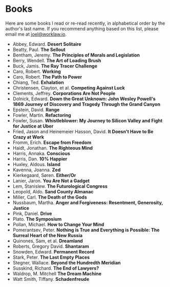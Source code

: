 # Books

Here are some books I read or re-read recently, in alphabetical order by the author's last name. If you recommend anything based on this list, please email me at <joel@worklaw.io>.

- Abbey, Edward. **Desert Solitaire**
- Beatty, Paul. **The Sellout**
- Bentham, Jeremy. **The Principles of Morals and Legislation**
- Berry, Wendell. **The Art of Loading Brush**
- Buck, Jamis. **The Ray Tracer Challenge**
- Caro, Robert. **Working**
- Caro, Robert. **The Path to Power**
- Chiang, Ted. **Exhalation**
- Christensen, Clayton, et al. **Competing Against Luck**
- Clements, Jeffrey. **Corporations Are Not People**
- Dolnick, Edward. **Down the Great Unknown: John Wesley Powell's 1869 Journey of Discovery and Tragedy Through the Grand Canyon**
- Epstein, David. **Range**
- Fowler, Martin. **Refactoring**
- Fowler, Susan. **Whistleblower: My Journey to Silicon Valley and Fight for Justice at Uber**
- Fried, Jason and Heinemeier Hasson, David. **It Doesn't Have to Be Crazy at Work**
- Fromm, Erich. **Escape from Freedom**
- Haidt, Jonathan. **The Righteous Mind**
- Harris, Annaka. **Conscious**
- Harris, Dan. **10% Happier**
- Huxley, Aldous. **Island**
- Kavenna, Joanna. **Zed**
- Kierkegaard, Søren. **Either/Or**
- Lanier, Jaron. **You Are Not a Gadget**
- Lem, Stanislew. **The Futurological Congress**
- Leopold, Aldo. **Sand County Almanac**
- Miller, Carl. **The Death of the Gods**
- Nussbaum, Martha. **Anger and Forgiveness: Resentment, Generosity, Justice**
- Pink, Daniel. **Drive**
- Plato. **The Symposium**
- Pollan, Michael. **How to Change Your Mind**
- Pomerantsev, Peter. **Nothing is True and Everything is Possible: The Surreal Heart of the New Russia**
- Quinones, Sam, et al. **Dreamland**
- Roberts, Gregory David. **Shantaram**
- Snowden, Edward. **Permanent Record**
- Stark, Peter. **The Last Empty Places**
- Stegner, Wallace. **Beyond the Hundredth Meridian**
- Susskind, Richard. **The End of Lawyers?**
- Waldrop, M. Mitchell **The Dream Machine**
- Watt Smith, Tiffany. **Schadenfreude**
